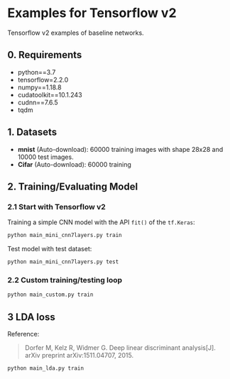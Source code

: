 # Examples for Tensorflow v2
Tensorflow v2 examples of baseline networks.

## 0. Requirements

* python==3.7
* tensorflow=2.2.0
* numpy==1.18.8
* cudatoolkit==10.1.243
* cudnn==7.6.5
* tqdm


## 1. Datasets

- **mnist** (Auto-download): 60000 training images with shape 28x28 and 10000 test images.
- **Cifar** (Auto-download): 60000 training 


## 2. Training/Evaluating Model

### 2.1 Start with Tensorflow v2

Training a simple CNN model with the API `fit()` of the `tf.Keras`:

```bash
python main_mini_cnn7layers.py train
```

Test model with test dataset:

```bash
python main_mini_cnn7layers.py test
```

### 2.2 Custom training/testing loop

```bash
python main_custom.py train
```

## 3 LDA loss

Reference:

> Dorfer M, Kelz R, Widmer G. Deep linear discriminant analysis[J]. arXiv preprint arXiv:1511.04707, 2015.

```bash
python main_lda.py train
```

